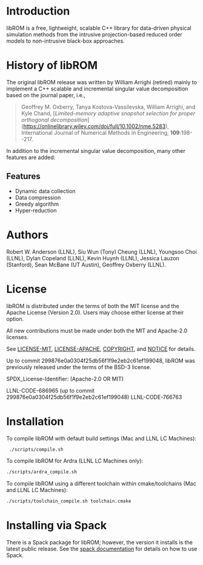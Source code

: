 # Introduction

libROM is a free, lightweight, scalable C++ library for data-driven physical
simulation methods from the intrusive projection-based reduced order models to
non-intrusive black-box approaches. 


# History of libROM

The original libROM release was written by William Arrighi (retired) mainly to
implement a C++ scalable and incremental singular value decomposition based on
the journal paper, i.e., 

> Geoffrey M. Oxberry, Tanya Kostova-Vassilevska, William Arrighi, and Kyle Chand, [_Limited-memory adaptive snapshot selection for proper orthogonal decomposition_] (https://onlinelibrary.wiley.com/doi/full/10.1002/nme.5283), International Journal of Numerical Methods in Engineering, **109**:198--217.

In addition to the incremental singular value decomposition, many other features
are added:

## Features

- Dynamic data collection
- Data compression
- Greedy algorithm
- Hyper-reduction

# Authors
Robert W. Anderson (LLNL),
Siu Wun (Tony) Cheung (LLNL),
Youngsoo Choi (LLNL),
Dylan Copeland (LLNL),
Kevin Huynh (LLNL),
Jessica Lauzon (Stanford),
Sean McBane (UT Austin),
Geoffrey Oxberry (LLNL).

# License

libROM is distributed under the terms of both the MIT license and the
Apache License (Version 2.0). Users may choose either license at their
option.

All new contributions must be made under both the MIT and Apache-2.0 licenses.

See
[LICENSE-MIT](https://github.com/LLNL/libROM/blob/master/LICENSE-MIT),
[LICENSE-APACHE](https://github.com/LLNL/libROM/blob/master/LICENSE-APACHE),
[COPYRIGHT](https://github.com/LLNL/libROM/blob/master/COPYRIGHT), and
[NOTICE](https://github.com/LLNL/libROM/blob/master/NOTICE) for
details.

Up to commit 299876e0a0304f25db56f1f9e2eb2c61ef199048, libROM was
previously released under the terms of the BSD-3 license.

SPDX_License-Identifier: (Apache-2.0 OR MIT)

LLNL-CODE-686965 (up to commit 299876e0a0304f25db56f1f9e2eb2c61ef199048)
LLNL-CODE-766763

# Installation

To compile libROM with default build settings (Mac and LLNL LC Machines):
```sh
 ./scripts/compile.sh
```

To compile libROM for Ardra (LLNL LC Machines only):
```sh
./scripts/ardra_compile.sh
```

To compile libROM using a different toolchain within cmake/toolchains (Mac and LLNL LC Machines):
```sh
./scripts/toolchain_compile.sh toolchain.cmake
```

# Installing via Spack

There is a Spack package for libROM; however, the version it installs
is the latest public release. See the [spack
documentation](http://spack.readthedocs.io/en/latest/index.html) for
details on how to use Spack.
